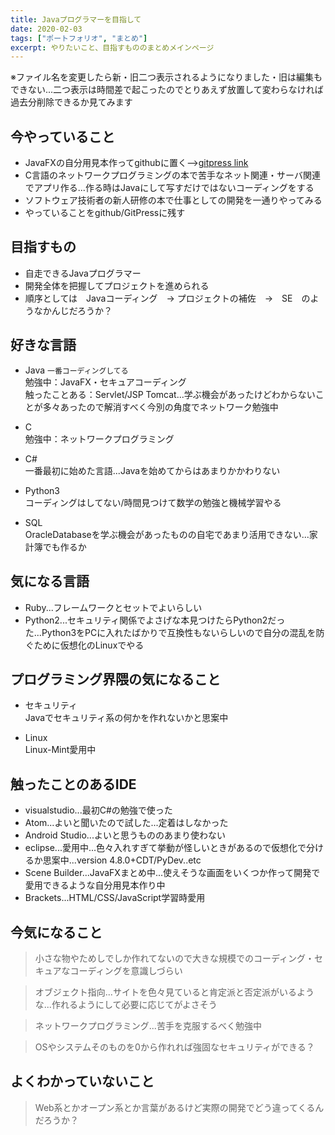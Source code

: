 ```yaml
---
title: Javaプログラマーを目指して
date: 2020-02-03
tags: ["ポートフォリオ", "まとめ"]
excerpt: やりたいこと、目指すもののまとめメインページ
---
```


※ファイル名を変更したら新・旧二つ表示されるようになりました・旧は編集もできない...二つ表示は時間差で起こったのでとりあえず放置して変わらなければ過去分削除できるか見てみます

## 今やっていること
 - JavaFXの自分用見本作ってgithubに置く-->[gitpress link](../javafx-Test)
 - C言語のネットワークプログラミングの本で苦手なネット関連・サーバ関連でアプリ作る...作る時はJavaにして写すだけではないコーディングをする
 - ソフトウェア技術者の新人研修の本で仕事としての開発を一通りやってみる
 - やっていることをgithub/GitPressに残す

## 目指すもの
 - 自走できるJavaプログラマー
 - 開発全体を把握してプロジェクトを進められる
 - 順序としては　Javaコーディング　-> プロジェクトの補佐　->　SE　のようなかんじだろうか？

## 好きな言語

 - Java
`一番コーディングしてる`<br>
勉強中：JavaFX・セキュアコーディング<br>
触ったことある：Servlet/JSP Tomcat...学ぶ機会があったけどわからないことが多々あったので解消すべく今別の角度でネットワーク勉強中

 - C<br>
勉強中：ネットワークプログラミング

 - C#<br>
一番最初に始めた言語...Javaを始めてからはあまりかかわりない

 - Python3<br>
コーディングはしてない/時間見つけて数学の勉強と機械学習やる

 - SQL<br>
 OracleDatabaseを学ぶ機会があったものの自宅であまり活用できない...家計簿でも作るか

## 気になる言語

 - Ruby...フレームワークとセットでよいらしい
 - Python2...セキュリティ関係でよさげな本見つけたらPython2だった...Python3をPCに入れたばかりで互換性もないらしいので自分の混乱を防ぐために仮想化のLinuxでやる

## プログラミング界隈の気になること

 - セキュリティ<br>
Javaでセキュリティ系の何かを作れないかと思案中

- Linux<br>
Linux-Mint愛用中

## 触ったことのあるIDE

 - visualstudio...最初C#の勉強で使った
 - Atom...よいと聞いたので試した...定着はしなかった
 - Android Studio...よいと思うもののあまり使わない
 - eclipse...愛用中...色々入れすぎて挙動が怪しいときがあるので仮想化で分けるか思案中...version 4.8.0+CDT/PyDev..etc<br>
 - Scene Builder...JavaFXまとめ中...使えそうな画面をいくつか作って開発で愛用できるような自分用見本作り中
 - Brackets...HTML/CSS/JavaScript学習時愛用
 
## 今気になること

 >小さな物やためしでしか作れてないので大きな規模でのコーディング・セキュアなコーディングを意識しづらい
 
 >オブジェクト指向...サイトを色々見ていると肯定派と否定派がいるような...作れるようにして必要に応じてがよさそう
 
 >ネットワークプログラミング...苦手を克服するべく勉強中
 
 >OSやシステムそのものを0から作れれば強固なセキュリティができる？
 
 ## よくわかっていないこと
 
 >Web系とかオープン系とか言葉があるけど実際の開発でどう違ってくるんだろうか？

